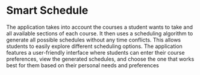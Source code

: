 # Smart Schedule
The application takes into account the courses a student wants to take and all
available sections of each course. It then uses a scheduling algorithm to generate all possible
schedules without any time conflicts. This allows students to easily explore different scheduling
options. The application features a user-friendly interface where students can enter their course
preferences, view the generated schedules, and choose the one that works best for them based on
their personal needs and preferences 

